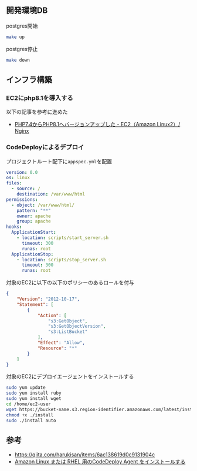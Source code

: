 ## 開発環境DB

postgres開始
```bash
make up
```

postgres停止
```bash
make down
```

## インフラ構築

### EC2にphp8.1を導入する
以下の記事を参考に進めた
- [PHP7.4からPHP8.1へバージョンアップした - EC2（Amazon Linux2）/ Nginx](https://zenn.dev/ta2_root/articles/09634627f791bb)

### CodeDeployによるデプロイ
プロジェクトルート配下に`appspec.yml`を配置

```yaml
version: 0.0
os: linux
files:
  - source: /
    destination: /var/www/html
permissions:
  - object: /var/www/html/
    pattern: "**"
    owner: apache
    group: apache
hooks:
  ApplicationStart:
    - location: scripts/start_server.sh
      timeout: 300
      runas: root
  ApplicationStop:
    - location: scripts/stop_server.sh
      timeout: 300
      runas: root
```

対象のEC2に以下の以下のポリシーのあるロールを付与

```json
{
    "Version": "2012-10-17",
    "Statement": [
        {
            "Action": [
                "s3:GetObject",
                "s3:GetObjectVersion",
                "s3:ListBucket"
            ],
            "Effect": "Allow",
            "Resource": "*"
        }
    ]
}
```

対象のEC2にデプロイエージェントをインストールする
```bash
sudo yum update
sudo yum install ruby
sudo yum install wget
cd /home/ec2-user
wget https://bucket-name.s3.region-identifier.amazonaws.com/latest/install
chmod +x ./install
sudo ./install auto
```


## 参考
- https://qiita.com/harukisan/items/6ac138619d0c9131904c
- [Amazon Linux または RHEL 用のCodeDeploy Agent をインストールする](https://docs.aws.amazon.com/ja_jp/codedeploy/latest/userguide/codedeploy-agent-operations-install-linux.html)